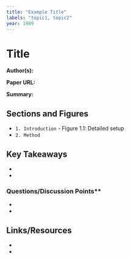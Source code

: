 ```yaml
---
title: "Example Title"
labels: "topic1, topic2"
year: 1989
---
```


# Title

**Author(s):** 

**Paper URL:** 

**Summary:**

## Sections and Figures

- `1. Introduction` - Figure 1.1: Detailed setup
- `2. Method`

## Key Takeaways

- 
- 

### Questions/Discussion Points**

- 
- 

## Links/Resources

- 
- 
